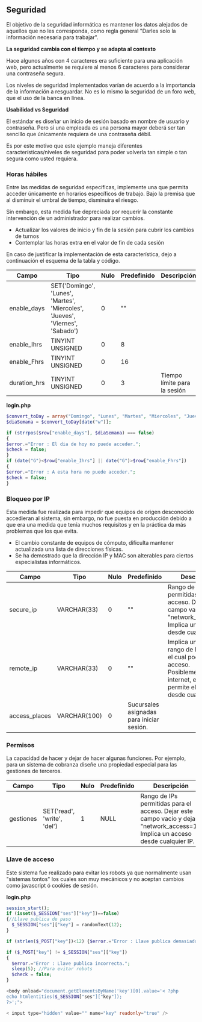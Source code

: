## Seguridad

El objetivo de la seguridad informática es mantener los datos alejados de aquellos que no les corresponda, como regla general "Darles solo la información necesaria para trabajar". 

**La seguridad cambia con el tiempo y se adapta al contexto**

Hace algunos años con 4 caracteres era suficiente para una aplicación web, pero actualmente se requiere al menos 6 caracteres para considerar una contraseña segura.

Los niveles de seguridad implementados varían de acuerdo a la importancia de la información a resguardar. No es lo mismo la seguridad de un foro web, que el uso de la banca en línea.

**Usabilidad vs Seguridad**

El estándar es diseñar un inicio de sesión basado en nombre de usuario y contraseña. Pero si una empleada es una persona mayor deberá ser tan sencillo que únicamente requiera de una contraseña débil.

Es por este motivo que este ejemplo maneja diferentes características/niveles de seguridad para poder volverla tan simple o tan segura como usted requiera.

### Horas hábiles

Entre las medidas de seguridad específicas, implemente una que permita acceder únicamente en horarios específicos de trabajo. Bajo la premisa que al disminuir el umbral de tiempo, disminuira el riesgo.

Sin embargo, esta medida fue depreciada por requerir la constante intervención de un administrador para realizar cambios.
* Actualizar los valores de inicio y fin de la sesión para cubrir los cambios de turnos
* Contemplar las horas extra en el valor de fin de cada sesión

En caso de justificar la implementación de esta característica, dejo a continuación el esquema de la tabla y código.

| Campo | Tipo | Nulo | Predefinido | Descripción |
|---|---|---|---|---|
| enable_days | SET('Domingo', 'Lunes', 'Martes', 'Miercoles', 'Jueves', 'Viernes', 'Sabado') | 0 | "" | |
| enable_Ihrs | TINYINT UNSIGNED | 0 | 8 | |
| enable_Fhrs | TINYINT UNSIGNED | 0 | 16 |	|
| duration_hrs | TINYINT UNSIGNED | 0 | 3 | Tiempo límite para la sesión |

**login.php**

```php
$convert_toDay = array("Domingo", "Lunes", "Martes", "Miercoles", "Jueves", "Viernes", "Sabado");
$diaSemana = $convert_toDay[date("w")];

if (strrpos($row["enable_days"], $diaSemana) === false)
{
$error.="Error : El dia de hoy no puede acceder.";
$check = false;
}
if (date("G")<$row["enable_Ihrs"] || date("G")>$row["enable_Fhrs"])
{
$error.="Error : A esta hora no puede acceder.";
$check = false;
}
```

### Bloqueo por IP

Esta medida fue realizada para impedir que equipos de origen desconocido accedieran al sistema, sin embargo, no fue puesta en producción debido a que era una medida que tenía muchos requisitos y en la práctica da más problemas que los que evita.

* El cambio constante de equipos de cómputo, dificulta mantener actualizada una lista de direcciones físicas.
* Se ha demostrado que la dirección IP y MAC son alterables para ciertos especialistas informáticos.

| Campo | Tipo | Nulo | Predefinido | Descripción |
|---|---|---|---|---|
| secure_ip | VARCHAR(33) | 0 | "" |	Rango de IPs permitidas para el acceso. Dejar este campo vacio y dejar "network_access=1".  Implica un acceso desde cualquier IP. |
| remote_ip | VARCHAR(33) | 0 | "" |	Implica un segundo rango de IP s desde el cual podra tener acceso. Posiblemente internet, escribir "%" permite el acceso desde cualquier IP. |
| access_places | VARCHAR(100) | 0 | Sucursales asignadas para iniciar sesión. |

### Permisos

La capacidad de hacer y dejar de hacer algunas funciones. Por ejemplo, para un sistema de cobranza diseñe una propiedad especial para las gestiones de terceros.

| Campo | Tipo | Nulo | Predefinido | Descripción |
|---|---|---|---|---|
| gestiones | SET('read', 'write', 'del') | 1 |	NULL |	Rango de IPs permitidas para el acceso. Dejar este campo vacio y dejar "network_access=1". Implica un acceso desde cualquier IP. |

### Llave de acceso

Este sistema fue realizado para evitar los robots ya que normalmente usan "sistemas tontos" los cuales son muy mecánicos y no aceptan cambios como javascript ó cookies de sesión.

**login.php**

```php
session_start();
if (isset($_SESSION["ses"]["key"])==false)
{//Llave publica de paso
  $_SESSION["ses"]["key"] = randomText(12);
}
```

```php
if (strlen($_POST["key"])<12) {$error.="Error : Llave publica demasiado corta."; $check = false;}
```

```php
if ($_POST["key"] != $_SESSION["ses"]["key"])
{
  $error.="Error : Llave publica incorrecta.";
  sleep(5); //Para evitar robots
  $check = false;
}
```

```php
<body onload="document.getElementsByName('key')[0].value='< ?php
echo htmlentities($_SESSION["ses"]["key"]);
?>';">
```

```php
< input type="hidden" value="" name="key" readonly="true" />
```
